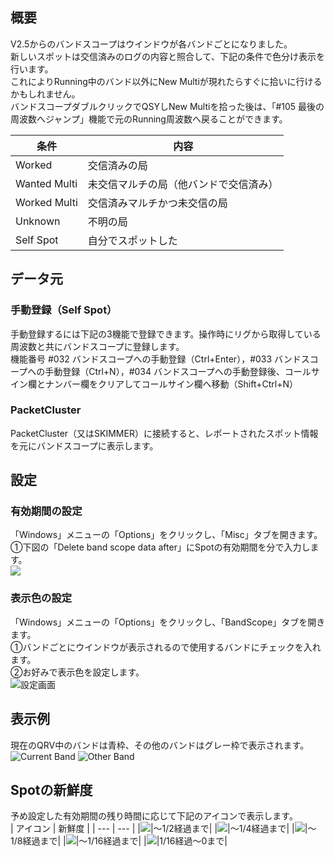 ## 概要
V2.5からのバンドスコープはウインドウが各バンドごとになりました。  
新しいスポットは交信済みのログの内容と照合して、下記の条件で色分け表示を行います。  
これによりRunning中のバンド以外にNew Multiが現れたらすぐに拾いに行けるかもしれません。  
バンドスコープダブルクリックでQSYしNew Multiを拾った後は、「#105 最後の周波数へジャンプ」機能で元のRunning周波数へ戻ることができます。  

|条件|内容|
| --- | --- |
|Worked|交信済みの局|
|Wanted Multi|未交信マルチの局（他バンドで交信済み）
|Worked Multi|交信済みマルチかつ未交信の局
|Unknown|不明の局|
|Self Spot|自分でスポットした|

## データ元

### 手動登録（Self Spot）

手動登録するには下記の3機能で登録できます。操作時にリグから取得している周波数と共にバンドスコープに登録します。  
機能番号 #032 バンドスコープへの手動登録（Ctrl+Enter），#033 バンドスコープへの手動登録（Ctrl+N），#034 バンドスコープへの手動登録後、コールサイン欄とナンバー欄をクリアしてコールサイン欄へ移動（Shift+Ctrl+N）

### PacketCluster

PacketCluster（又はSKIMMER）に接続すると、レポートされたスポット情報を元にバンドスコープに表示します。

## 設定

### 有効期間の設定
「Windows」メニューの「Options」をクリックし、「Misc」タブを開きます。  
①下図の「Delete band scope data after」にSpotの有効期間を分で入力します。  
![](https://github.com/jr8ppg/zLog/blob/images/options_bandscope3.png)

### 表示色の設定
「Windows」メニューの「Options」をクリックし、「BandScope」タブを開きます。  
①バンドごとにウインドウが表示されるので使用するバンドにチェックを入れます。  
②お好みで表示色を設定します。  
![設定画面](https://github.com/jr8ppg/zLog/blob/images/options_bandscope2.png)  

## 表示例

現在のQRV中のバンドは青枠、その他のバンドはグレー枠で表示されます。  
![Current Band](https://github.com/jr8ppg/zLog/blob/images/bandscope1_1.png)
![Other Band](https://github.com/jr8ppg/zLog/blob/images/bandscope1_2.png)

## Spotの新鮮度

予め設定した有効期間の残り時間に応じて下記のアイコンで表示します。  
| アイコン | 新鮮度 |
| --- | --- |
|![](https://github.com/jr8ppg/zLog/blob/images/bs_t4.png)|～1/2経過まで|
|![](https://github.com/jr8ppg/zLog/blob/images/bs_t3.png)|～1/4経過まで|
|![](https://github.com/jr8ppg/zLog/blob/images/bs_t2.png)|～1/8経過まで|
|![](https://github.com/jr8ppg/zLog/blob/images/bs_t1.png)|～1/16経過まで|
|![](https://github.com/jr8ppg/zLog/blob/images/bs_t0.png)|1/16経過～0まで|
